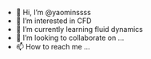 - 👋 Hi, I’m @yaominssss
- 👀 I’m interested in CFD
- 🌱 I’m currently learning fluid dynamics
- 💞️ I’m looking to collaborate on ...
- 📫 How to reach me ...

<!---
yaominssss/yaominssss is a ✨ special ✨ repository because its `README.md` (this file) appears on your GitHub profile.
You can click the Preview link to take a look at your changes.
--->
